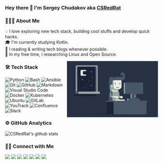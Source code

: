 ### Hey there 👋 I'm Sergey Chudakov aka [CSRedRat](https://github.com/CSRedRat)

### 👨🏻‍💻 About Me

💡 I love exploring new tech stack, building cool stuffs and develop quick hacks.\
🎓 I'm currently studying Kotlin.\
📰 I reading & writing tech blogs whenever possible.\
🐧 In my free time, I researching Linux and Open Source.

<img alt="Night Coding" src="https://raw.githubusercontent.com/CSRedRat/CSRedRat/master//Night-Coding.gif" align="right"/>

### 🛠 Tech Stack

![Python](https://img.shields.io/badge/-Python-05122A?style=flat&logo=python)
![Bash](https://img.shields.io/badge/-Bash-05122A?style=flat&logo=linux)
![Ansible](https://img.shields.io/badge/-Ansible-05122A?style=flat&logo=ansible)
![Git](https://img.shields.io/badge/-Git-05122A?style=flat&logo=git)
![GitHub](https://img.shields.io/badge/-GitHub-05122A?style=flat&logo=github)
![Markdown](https://img.shields.io/badge/-Markdown-05122A?style=flat&logo=markdown)
![Visual Studio Code](https://img.shields.io/badge/-Visual%20Studio%20Code-05122A?style=flat&logo=visual-studio-code&logoColor=007ACC)
![Docker](https://img.shields.io/badge/-Docker-05122A?style=flat&logo=docker)
![Kubernetes](https://img.shields.io/badge/-Kubernetes-05122A?style=flat&logo=kubernetes)
![Ubuntu](https://img.shields.io/badge/-Ubuntu-05122A?style=flat&logo=ubuntu)
![GitLab](https://img.shields.io/badge/-GitLab-05122A?style=flat&logo=gitlab)
![YouTrack](https://img.shields.io/badge/-YouTrack-05122A?style=flat&logo=youtrack)
![Confluence](https://img.shields.io/badge/-Confluence-05122A?style=flat&logo=confluence)
![Slack](https://img.shields.io/badge/-Slack-05122A?style=flat&logo=slack)

### ⚙️ GitHub Analytics

![CSRedRat's github stats](https://github-readme-stats-eight-theta.vercel.app/api?username=CSRedRat&show_icons=true&theme=dracula&include_all_commits=true&count_private=true)

### 🤝🏻 Connect with Me

<a href="mailto:csredrat@gmail.com"><img src="https://img.shields.io/badge/-csredrat@gmail.com-D14836?style=flat&logo=Gmail&logoColor=white"/></a>
<a href="https://t.me/CSRedRat"><img src="https://img.shields.io/badge/-@csredrat-0088cc?style=flat&logo=Telegram&logoColor=white"/></a>
<a href="https://linkedin.com/in/chudakov"><img src="https://img.shields.io/badge/-Sergey%20Chudakov-0077B5?style=flat&logo=Linkedin&logoColor=white"/></a>
<a href="https://twitter.com/CSRedRat"><img src="https://img.shields.io/badge/-@CSRedRat-00acee?style=flat&logo=Twitter&logoColor=white"/></a>
<a href="https://vk.com/csredrat"><img src="https://img.shields.io/badge/-@csredrat-4c75a3?style=flat&logo=VK&logoColor=white"/></a>
<a href="https://instagram.com/csredrat"><img src="https://img.shields.io/badge/-@csredrat-E4405F?style=flat&logo=Instagram&logoColor=white"/></a>
<a href="https://www.csredrat.gq"><img src="https://img.shields.io/badge/-csredrat.gq-3423A6?style=flat&logo=Google-Chrome&logoColor=white"/></a>
